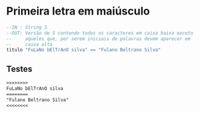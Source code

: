 # Primeira letra em maiúsculo

```hs
--IN : String S
--OUT: Versão de S contendo todos os caracteres em caixa baixa exceto
--     aqueles que, por serem iniciais de palavras devem aparecer em 
--     caixa alta
titulo "FuLaNo bElTrAnO silva" == "Fulano Beltrano Silva"
```

## Testes

```txt
>>>>>>>>
FuLaNo bElTrAnO silva
========
"Fulano Beltrano Silva"
<<<<<<<<

```

